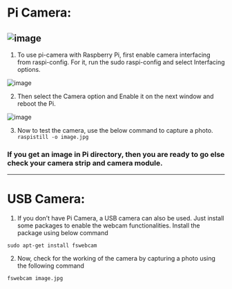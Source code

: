 # Pi Camera:
![image](https://user-images.githubusercontent.com/58645688/142211948-515f33a8-6cb9-40e0-bf97-ad5149f9645e.png)
---------------------------------------------------------------------------------------------
1. To use pi-camera with Raspberry Pi, first enable camera interfacing from raspi-config. For it, run the sudo raspi-config and select Interfacing options.

![image](https://user-images.githubusercontent.com/58645688/142212052-0fcda440-a077-49aa-a7e3-96e457f5dbe8.png)

2. Then select the Camera option and Enable it on the next window and reboot the Pi.

![image](https://user-images.githubusercontent.com/58645688/142212309-90fc8406-732a-4c4e-9528-6767cf719a17.png)

3. Now to test the camera, use the below command to capture a photo.
` raspistill -o image.jpg`

### If you get an image in Pi directory, then you are ready to go else check your camera strip and camera module.
<hr>

# USB Camera:

1. If you don’t have Pi Camera, a USB camera can also be used. Just install some packages to enable the webcam functionalities. Install the package using below command

`sudo apt-get install fswebcam `
 
2. Now, check for the working of the camera by capturing a photo using the following command

`fswebcam image.jpg`
